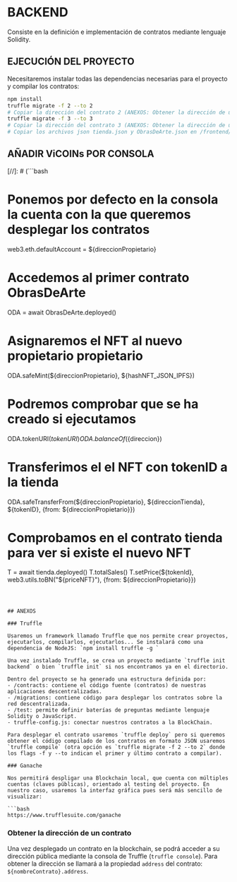 # BACKEND

Consiste en la definición e implementación de contratos mediante lenguaje Solidity.

## EJECUCIÓN DEL PROYECTO

Necesitaremos instalar todas las dependencias necesarias para el proyecto y compilar los contratos:

```bash
npm install 
truffle migrate -f 2 --to 2
# Copiar la dirección del contrato 2 (ANEXOS: Obtener la dirección de un contrato) en la linea 59 del contrato /backend/contracts/tienda.sol
truffle migrate -f 3 --to 3
# Copiar la dirección del contrato 3 (ANEXOS: Obtener la dirección de un contrato) en la linea 3 del archivo /frontend/js/app.js
# Copiar los archivos json tienda.json y ObrasDeArte.json en /frontend/contracts
```

## AÑADIR ViCOINs POR CONSOLA

[//]: # (```bash
# Ponemos por defecto en la consola la cuenta con la que queremos desplegar los contratos
web3.eth.defaultAccount = ${direccionPropietario}
# Accedemos al primer contrato ObrasDeArte
ODA = await ObrasDeArte.deployed()
# Asignaremos el NFT al nuevo propietario propietario
ODA.safeMint(${direccionPropietario}, ${hashNFT_JSON_IPFS})
# Podremos comprobar que se ha creado si ejecutamos 
ODA.tokenURI(${tokenURI})
ODA.balanceOf(${direccion})
# Transferimos el el NFT con tokenID a la tienda
ODA.safeTransferFrom(${direccionPropietario}, ${direccionTienda}, ${tokenID}, {from: ${direccionPropietario}})
# Comprobamos en el contrato tienda para ver si existe el nuevo NFT
T = await tienda.deployed()
T.totalSales()
T.setPrice(${tokenId}, web3.utils.toBN("${priceNFT}"), {from: ${direccionPropietario}})
```)



## ANEXOS

### Truffle

Usaremos un framework llamado Truffle que nos permite crear proyectos, ejecutarlos, compilarlos, ejecutarlos... Se instalará como una dependencia de NodeJS: `npm install truffle -g `

Una vez instalado Truffle, se crea un proyecto mediante `truffle init backend` o bien `truffle init` si nos encontramos ya en el directorio.

Dentro del proyecto se ha generado una estructura definida por:
- /contracts: contiene el código fuente (contratos) de nuestras aplicaciones descentralizadas.
- /migrations: contiene código para desplegar los contratos sobre la red descentralizada.
- /test: permite definir baterías de preguntas mediante lenguaje Solidity o JavaScript.
- truffle-config.js: conectar nuestros contratos a la BlockChain.

Para desplegar el contrato usaremos `truffle deploy` pero si queremos obtener el código compilado de los contratos en formato JSON usaremos `truffle compile` (otra opción es `truffle migrate -f 2 --to 2` donde los flags -f y --to indican el primer y último contrato a compilar).

### Ganache

Nos permitirá despligar una Blockchain local, que cuenta con múltiples cuentas (claves públicas), orientado al testing del proyecto. En nuestro caso, usaremos la interfaz gráfica pues será más sencillo de visualizar:

```bash
https://www.trufflesuite.com/ganache
```

### Obtener la dirección de un contrato

Una vez desplegado un contrato en la blockchain, se podrá acceder a su dirección pública mediante la consola de Truffle (`truffle console`). Para obtener la dirección se llamará a la propiedad `address` del contrato: `${nombreContrato}.address`.
